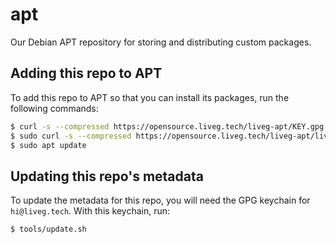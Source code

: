 # apt
Our Debian APT repository for storing and distributing custom packages.

## Adding this repo to APT
To add this repo to APT so that you can install its packages, run the following commands:

```bash
$ curl -s --compressed https://opensource.liveg.tech/liveg-apt/KEY.gpg | gpg --dearmor | sudo tee /etc/apt/trusted.gpg.d/liveg-apt.gpg > /dev/null
$ sudo curl -s --compressed https://opensource.liveg.tech/liveg-apt/liveg-apt.list -o /etc/apt/sources.list.d/liveg-apt.list
$ sudo apt update
```

## Updating this repo's metadata
To update the metadata for this repo, you will need the GPG keychain for `hi@liveg.tech`. With this keychain, run:

```bash
$ tools/update.sh
```